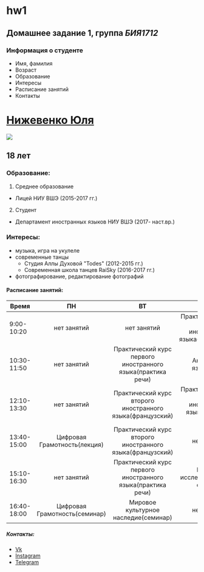 # hw1
## Домашнее задание 1, группа *БИЯ1712*
### Информация о студенте
* Имя, фамилия
* Возраст
* Образование
* Интересы
* Расписание занятий
* Контакты
# [Нижевенко Юля](mailto:juliya-ju2011@yandex.ru)
![](https://pp.userapi.com/c621702/v621702489/5b603/kS7rA6aBkl0.jpg)
## 18 лет
### Образование:
1. Среднее образование
* Лицей НИУ ВШЭ (2015-2017 гг.)
2. Студент
*  Департамент иностранных языков НИУ ВШЭ (2017- наст.вр.)
### Интересы:
+ музыка, игра на укулеле
+ современные танцы
    * Студия Аллы Духовой "Todes" (2012-2015 гг.)
    * Современная школа танцев RaiSky (2016-2017 гг.)
+ фотографирование, редактирование фотографий    
#### Расписание занятий:
Время|ПН|ВТ|СР|ЧТ|Пт|Сб
---|:---:|:---:|:---:|:---:|:---:|:--:
9:00-10:20|нет занятий|нет занятий|Практический курс второго иностранного языка(французский)|нет занятий|нет занятий|нет занятий
10:30-11:50|нет занятий|Практический курс первого иностранного языка(практика речи)|Английский язык(Video)|нет занятий|Практический курс первого иностранного языка(грамматика)|нет занятий
12:10-13:30|нет занятий|Практический курс второго иностранного языка(французский)|Практический курс первого иностранного языка(практика речи)|Практический курс первого иностранного языка(фонетика)|Практический курс первого иностранного языка(грамматика)|нет занятий
13:40-15:00|Цифровая Грамотность(лекция)|Практический курс второго иностранного языка(французский)|нет занятий|Латинский язык(семинар)|нет занятий|нет занятий
15:10-16:30|нет занятий|Практический курс первого иностранного языка(практика речи)|Научно-исследовательский семинар|нет занятий|нет занятий|нет занятий
16:40-18:00|Цифровая Грамотность(семинар)|Мировое культурное наследие(семинар)|нет занятйи|нет занятий|Мировое культурное наследие(лекция)|нет занятий
##### Контакты:
* [Vk](https://vk.com/theatlanticocean)
* [Instagram](https://www.instagram.com/theatlanticocean "тут красиво")
* [Telegram](https://t.me/theatlanticocean)

 



